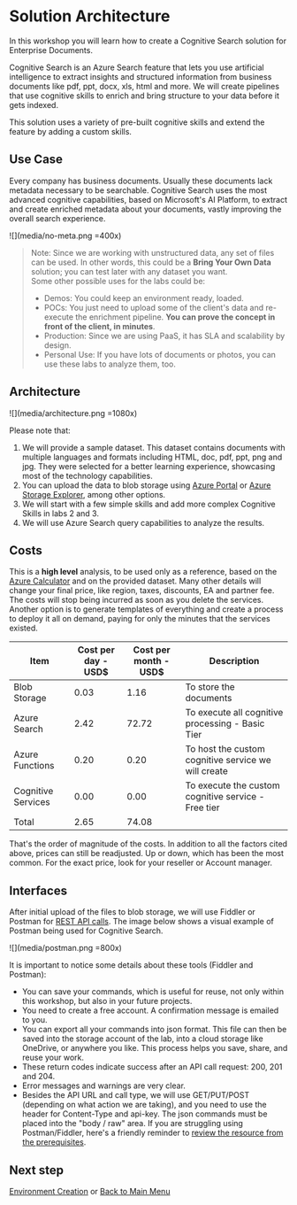 # Solution Architecture

In this workshop you will learn how to create a Cognitive Search solution for Enterprise Documents. 

Cognitive Search is an Azure Search feature that lets you use artificial intelligence to extract insights and structured information from business documents like pdf, ppt, docx, xls, html and more. We will create pipelines that use cognitive skills to enrich and bring structure to your data before it gets indexed. 

This solution uses a variety of pre-built cognitive skills and extend the feature by adding a custom skills.

## Use Case

Every company has business documents. Usually these documents lack metadata necessary to be searchable. Cognitive Search uses the most advanced cognitive capabilities, based on Microsoft's AI Platform, to extract and create enriched metadata about your documents, vastly improving the overall search experience.



![](media/no-meta.png =400x)




> Note: Since we are working with unstructured data, any set of files can be used. In other words, this could be a **Bring Your Own Data** solution; you can test later with any dataset you want.  
> Some other possible uses for the labs could be:  
>  
>  + Demos: You could keep an environment ready, loaded. 
>  + POCs: You just need to upload some of the client's data and re-execute the enrichment pipeline. **You can prove the concept in front of the client, in minutes**.
>  + Production: Since we are using PaaS, it has SLA and scalability by design.
>  + Personal Use: If you have lots of documents or photos, you can use these labs to analyze them, too.


## Architecture


![](media/architecture.png =1080x)

Please note that:

1. We will provide a sample dataset. This dataset contains documents with multiple languages and formats including HTML, doc, pdf, ppt, png and jpg. They were selected for a better learning experience, showcasing most of the technology capabilities.
2. You can upload the data to blob storage using [Azure Portal](https://docs.microsoft.com/en-us/azure/storage/blobs/storage-quickstart-blobs-portal) or [Azure Storage Explorer](https://docs.microsoft.com/en-us/azure/storage/blobs/storage-quickstart-blobs-storage-explorer), among other options.
3. We will start with a few simple skills and add more complex Cognitive Skills in labs 2 and 3.
4. We will use Azure Search query capabilities to analyze the results.

## Costs
This is a **high level** analysis, to be used only as a reference, based on the [Azure Calculator](https://azure.microsoft.com/en-us/pricing/calculator/) and on the provided dataset. Many other details will change your final price, like region, taxes, discounts, EA and partner fee. The costs will stop being incurred as soon as you delete the services. Another option is to generate templates of everything and create a process to deploy it all on demand, paying for only the minutes that the services existed.

| Item |Cost per day - USD$ | Cost per month - USD$ | Description
|-------|----------|----------|----------|
| Blob Storage | 0.03 | 1.16 |To store the documents |
| Azure Search | 2.42 | 72.72 | To execute all cognitive processing - Basic Tier |
| Azure Functions | 0.20 | 0.20 | To host the custom cognitive service we will create |
| Cognitive Services | 0.00 | 0.00 | To execute the custom cognitive service - Free tier | 
| Total | 2.65 | 74.08 |  | 

That's the order of magnitude of the costs. In addition to all the factors cited above, prices can still be readjusted. Up or down, which has been the most common. For the exact price, look for your reseller or Account manager.

## Interfaces
After initial upload of the files to blob storage,  we will use Fiddler or Postman for [REST API calls](https://docs.microsoft.com/en-us/azure/search/search-fiddler). The image below shows a visual example of Postman being used for Cognitive Search.

![](media/postman.png =800x)

It is important to notice some details about these tools (Fiddler and Postman):
+ You can save your commands, which is useful for reuse, not only within this workshop, but also in your future projects.
+ You need to create a free account. A confirmation message is emailed to you.
+ You can export all your commands into json format. This file can then be saved into the storage account of the lab, into a cloud storage like OneDrive, or anywhere you like. This process helps you save, share, and reuse your work.
+ These return codes indicate success after an API call request: 200, 201 and 204. 
+ Error messages and warnings are very clear.
+ Besides the API URL and call type, we will use GET/PUT/POST (depending on what action we are taking), and you need to use the header for Content-Type and api-key. The json commands must be placed into the "body / raw" area. If you are struggling using Postman/Fiddler, here's a friendly reminder to [review the resource from the prerequisites](https://docs.microsoft.com/en-us/azure/search/search-fiddler).


## Next step
[Environment Creation](04-Environment-Creation.md) or [Back to Main Menu](01-readme.md)



